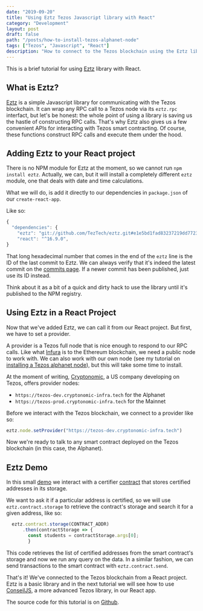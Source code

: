 ```yaml
---
date: "2019-09-20"
title: "Using Eztz Tezos Javascript library with React"
category: "Development"
layout: post
draft: false
path: "/posts/how-to-install-tezos-alphanet-node"
tags: ["Tezos", "Javascript", "React"]
description: "How to connect to the Tezos blockchain using the Eztz library and React"
---
```


This is a brief tutorial for using [Eztz](https://github.com/TezTech/eztz) library with React.

## What is Eztz?

[Eztz](https://github.com/TezTech/eztz/wiki/Documentation) is a simple Javascript library for communicating with the Tezos blockchain. It can wrap any RPC call to a Tezos node via its `eztz.rpc` interfact, but let's be honest: the whole point of using a library is saving us the hastle of constructing RPC calls. That's why Eztz also gives us a few convenient APIs for interacting with Tezos smart contracting. Of course, these functions construct RPC calls and execute them under the hood.

## Adding Eztz to your React project

There is no NPM module for Eztz at the moment, so we cannot run `npm install eztz`. Actually, we can, but it will install a completely different `eztz` module, one that deals with date and time calculations.

What we will do, is add it directly to our dependencies in `package.json` of our `create-react-app`. 

Like so:

```javascript
{
  "dependencies": {
    "eztz": "git://github.com/TezTech/eztz.git#e1e5bd1fad83237219dd7723dcaf909c90ebc80b",
    "react": "^16.9.0",
}
```

That long hexadecimal number that comes in the end of the `eztz` line is the ID of the last commit to Eztz. We can always verify that it's indeed the latest commit on the [commits page](https://github.com/TezTech/eztz/commits/master). If a newer commit has been published, just use its ID instead.

Think about it as a bit of a quick and dirty hack to use the library until it's published to the NPM registry.

## Using Eztz in a React Project

Now that we've added Eztz, we can call it from our React project. But first, we have to set a provider.

A provider is a Tezos full node that is nice enough to respond to our RPC calls. Like what [Infura](https://infura.io) is to the Ethereum blockchain, we need a public node to work with. We can also work with our own node (see my tutorial on [installing a Tezos alphanet node](https://yurasherman.com/posts/how-to-install-tezos-alphanet-node)), but this will take some time to install.

At the moment of writing, [Cryptonomic](https://cryptonomic.tech), a US company developing on Tezos, offers provider nodes:
- `https://tezos-dev.cryptonomic-infra.tech` for the Alphanet
- `https://tezos-prod.cryptonomic-infra.tech` for the Mainnet

Before we interact with the Tezos blockchain, we connect to a provider  like so:
```javascript
eztz.node.setProvider("https://tezos-dev.cryptonomic-infra.tech")
```

Now we're ready to talk to any smart contract deployed on the Tezos blockchain (in this case, the Alphanet).

## Eztz Demo

In this small [demo](https://jolly-elion-ba96a7.netlify.com/) we interact with a certifier [contract](https://better-call.dev/alpha/KT1PuiY1QmvY7tvrbm94AoUDtEpqiA7BybZG/operations) that stores certified addresses in its storage.

We want to ask it if a particular address is certified, so we will use `eztz.contract.storage` to retrieve the contract's storage and search it for a given address, like so:

```javascript
  eztz.contract.storage(CONTRACT_ADDR)
      .then(contractStorage => {
        const students = contractStorage.args[0];
        }
```

This code retrieves the list of certified addresses from the smart contract's storage and now we run any query on the data. In a similar fashion, we can  send transactions to the smart contract with `eztz.contract.send`.

That's it! We've connected to the Tezos blockchain from a React project. Eztz is a basic library and in the next tutorial we will see how to use [ConseilJS](https://github.com/Cryptonomic/ConseilJS), a more advanced Tezos library, in our React app.

The source code for this tutorial is on [Github](https://github.com/borxes/eztz-react-demo).



